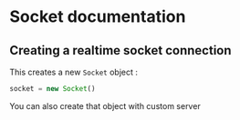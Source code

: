 # Socket documentation

## Creating a realtime socket connection

This creates a new `Socket` object :

```javascript
socket = new Socket()
```

You can also create that object with custom server 
